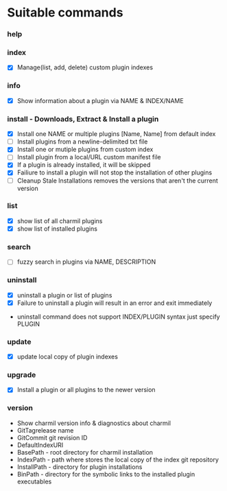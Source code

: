 # Suitable commands

### help

### index

- [x] Manage(list, add, delete) custom plugin indexes

### info

- [x] Show information about a plugin via NAME & INDEX/NAME

### install - Downloads, Extract & Install a plugin

- [x] Install one NAME or multiple plugins [Name, Name] from default index
- [ ] Install plugins from a newline-delimited txt file
- [x] Install one or mutiple plugins from custom index
- [ ] Install plugin from a local/URL custom manifest file
- [x] If a plugin is already installed, it will be skipped
- [x] Failiure to install a plugin will not stop the installation of other plugins
- [ ] Cleanup Stale Installations removes the versions that aren't the current version

### list

- [x] show list of all charmil plugins
- [x] show list of installed plugins

### search

- [ ] fuzzy search in plugins via NAME, DESCRIPTION

### uninstall

- [x] uninstall a plugin or list of plugins
- [x] Failure to uninstall a plugin will result in an error and exit immediately
- uninstall command does not support INDEX/PLUGIN syntax just specify PLUGIN

### update

- [x] update local copy of plugin indexes

### upgrade

- [x] Install a plugin or all plugins to the newer version

### version

- Show charmil version info & diagnostics about charmil
- GitTagrelease name
- GitCommit git revision ID
- DefaultIndexURI
- BasePath - root directory for charmil installation
- IndexPath - path where stores the local copy of the index git repository
- InstallPath - directory for plugin installations
- BinPath - directory for the symbolic links to the installed plugin executables
